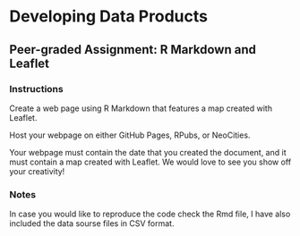 # Developing Data Products
## Peer-graded Assignment: R Markdown and Leaflet

### Instructions

Create a web page using R Markdown that features a map created with Leaflet.

Host your webpage on either GitHub Pages, RPubs, or NeoCities.

Your webpage must contain the date that you created the document, and it must contain a map created with Leaflet. We would love to see you show off your creativity!

### Notes

In case you would like to reproduce the code check the Rmd file, I have also included the data sourse files in CSV format.